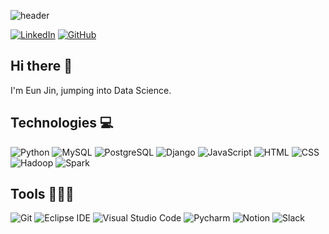 ![header](https://capsule-render.vercel.app/api?type=soft&color=ffd7d7&section=header&text=Hello,%20World!&fontColor=915858&fontAlign=65)


[![LinkedIn](https://img.shields.io/badge/LinkedIn-0077B5?style=flat-square&logo=linkedin&logoColor=white)](https://www.linkedin.com/in/eunjin-cho/)
[![GitHub](https://img.shields.io/badge/GitHub-100000?style=flat-square&logo=github&logoColor=white)](https://github.com/echo153)

## Hi there 👋

I'm Eun Jin, jumping into Data Science.


<!-- ### Latest posts -->


## Technologies 💻
![Python](https://img.shields.io/badge/Python-3776AB?style=flat-square&logo=Python&logoColor=white)
![MySQL](https://img.shields.io/badge/MySQL-4479A1?style=flat-square&logo=MySQL&logoColor=white)
![PostgreSQL](https://img.shields.io/badge/PostgreSQL-4169E1?style=flat-square&logo=PostgreSQL&logoColor=white)
![Django](https://img.shields.io/badge/Django-092E20?style=flat-square&logo=Django&logoColor=white)
![JavaScript](https://img.shields.io/badge/JavaScript-F7DF1E.svg?&style=flat-square&logo=JavaScript&logoColor=white)
![HTML](https://img.shields.io/badge/HTML-E34F26?style=flat-square&logo=HTML5&logoColor=white)
![CSS](https://img.shields.io/badge/CSS-1572B6?style=flat-square&logo=CSS3&logoColor=white)
![Hadoop](https://img.shields.io/badge/Apache%20Hadoop-66CCFF?style=flat-square&logo=Apache%20Hadoop&logoColor=white)
![Spark](https://img.shields.io/badge/Apache%20Spark-E25A1C?style=flat-square&logo=Apache%20Spark&logoColor=white)

## Tools 👩🏻‍💻
![Git](https://img.shields.io/badge/Git-F05032?style=flat-square&logo=Git&logoColor=white)
![Eclipse IDE](https://img.shields.io/badge/Eclipse%20IDE-2C2255.svg?&style=flat-square&logo=Eclipse%20IDE&logoColor=white)
![Visual Studio Code](https://img.shields.io/badge/Visual%20Studio%20Code-007ACC.svg?&style=flat-square&logo=Visual%20Studio%20Code&logoColor=white)
![Pycharm](https://img.shields.io/badge/PyCharm-000000?style=flat-square&logo=PyCharm&logoColor=white)
![Notion](https://img.shields.io/badge/Notion-000000?style=flat-square&logo=Notion&logoColor=white)
![Slack](https://img.shields.io/badge/Slack-4A154B?style=flat-square&logo=Slack&logoColor=white)
